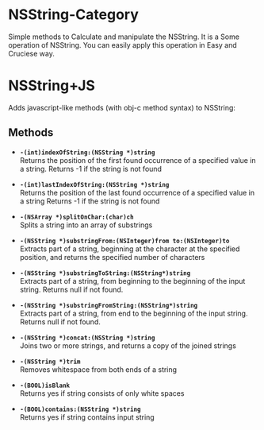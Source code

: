 NSString-Category
=================

Simple methods to Calculate and manipulate the NSString. It is a Some operation of NSString. You can easily apply this operation in Easy and Cruciese way.

NSString+JS
==============
Adds javascript-like methods (with obj-c method syntax) to NSString:
 
## Methods
- **`-(int)indexOfString:(NSString *)string`**   
Returns the position of the first found occurrence of a specified value in a string.
Returns -1 if the string is not found


- **`-(int)lastIndexOfString:(NSString *)string`**   
Returns the position of the last found occurrence of a specified value in a string
Returns -1 if the string is not found


- **`-(NSArray *)splitOnChar:(char)ch`**   
Splits a string into an array of substrings


- **`-(NSString *)substringFrom:(NSInteger)from to:(NSInteger)to`**   
Extracts part of a string, beginning at the character at the specified position, and returns the specified number of characters


- **`-(NSString *)substringToString:(NSString*)string`**   
Extracts part of a string, from beginning to the beginning of the input string.
Returns null if not found.


- **`-(NSString *)substringFromString:(NSString*)string`**   
Extracts part of a string, from end to the beginning of the input string.
Returns null if not found.


- **`-(NSString *)concat:(NSString *)string`**   
Joins two or more strings, and returns a copy of the joined strings


- **`-(NSString *)trim`**   
Removes whitespace from both ends of a string


- **`-(BOOL)isBlank`**   
Returns yes if string consists of only white spaces


- **`-(BOOL)contains:(NSString *)string`**   
Returns yes if string contains input string

